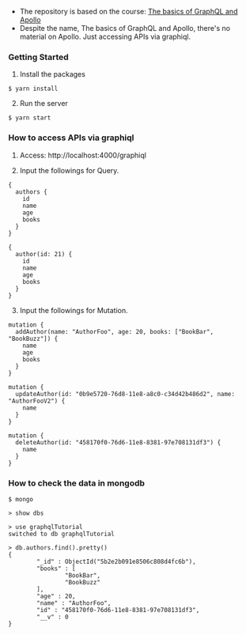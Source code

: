 - The repository is based on the course: [The basics of GraphQL and Apollo](https://www.udemy.com/introduction-to-graphql-and-apollo-building-modern-apis)
- Despite the name, The basics of GraphQL and Apollo, there's no material on Apollo. Just accessing APIs via graphiql.

### Getting Started

1. Install the packages
  ```
  $ yarn install
  ```

2. Run the server
  ```
  $ yarn start
  ```

### How to access APIs via graphiql

1. Access: http://localhost:4000/graphiql

2. Input the followings for Query.
```
{
  authors {
    id
    name
    age
    books
  }
}
```
```
{
  author(id: 21) {
    id
    name
    age
    books
  }
}
```

3. Input the followings for Mutation.
```
mutation {
  addAuthor(name: "AuthorFoo", age: 20, books: ["BookBar", "BookBuzz"]) {
    name
    age
    books
  }
}
```
```
mutation {
  updateAuthor(id: "0b9e5720-76d8-11e8-a8c0-c34d42b486d2", name: "AuthorFooV2") {
    name
  }
}
```
```
mutation {
  deleteAuthor(id: "458170f0-76d6-11e8-8381-97e708131df3") {
    name
  }
}
```

### How to check the data in mongodb
```
$ mongo

> show dbs

> use graphqlTutorial
switched to db graphqlTutorial

> db.authors.find().pretty()
{
        "_id" : ObjectId("5b2e2b091e8506c808d4fc6b"),
        "books" : [
                "BookBar",
                "BookBuzz"
        ],
        "age" : 20,
        "name" : "AuthorFoo",
        "id" : "458170f0-76d6-11e8-8381-97e708131df3",
        "__v" : 0
}
```
